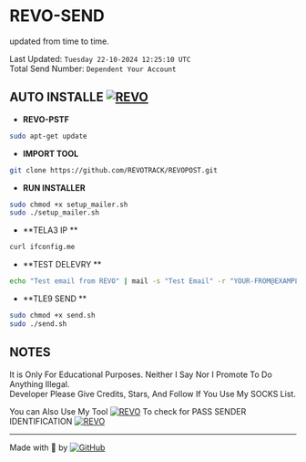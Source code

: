 
# REVO-SEND

updated from time to time.  

Last Updated: `Tuesday 22-10-2024 12:25:10 UTC`  
Total Send Number: `Dependent Your Account`  

## AUTO INSTALLE         **[![REVO](https://img.shields.io/badge/Run-Install-BLUE)](https://github.com/REVOTRACK)**

- **REVO-PSTF**

```bash
sudo apt-get update
```
- **IMPORT TOOL**

```bash
git clone https://github.com/REVOTRACK/REVOPOST.git
```

- **RUN INSTALLER**

```bash
sudo chmod +x setup_mailer.sh
sudo ./setup_mailer.sh
```

- **TELA3 IP **
```bash
curl ifconfig.me
```

- **TEST DELEVRY  **
```bash
echo "Test email from REVO" | mail -s "Test Email" -r "YOUR-FROM@EXAMPLE.COM" YOUR-EMAIL@DOMAIN.COM
```

- **TLE9 SEND  **
```bash
sudo chmod +x send.sh
sudo ./send.sh

```
## NOTES

It is Only For Educational Purposes. Neither I Say Nor I Promote To Do Anything Illegal.  
Developer Please Give Credits, Stars, And Follow If You Use My SOCKS List.  

You can Also Use My Tool [![REVO](https://img.shields.io/badge/Revo-Send-blue)](https://github.com/REVOTRACK) To check for PASS SENDER IDENTIFICATION [![REVO](https://img.shields.io/badge/SPF-DKIM-yellow)](https://github.com/REVOTRACK)

---
Made with 🐍 by [![GitHub](https://img.shields.io/badge/GitHub-Revo-red)](https://github.com/REVOTRACK)
